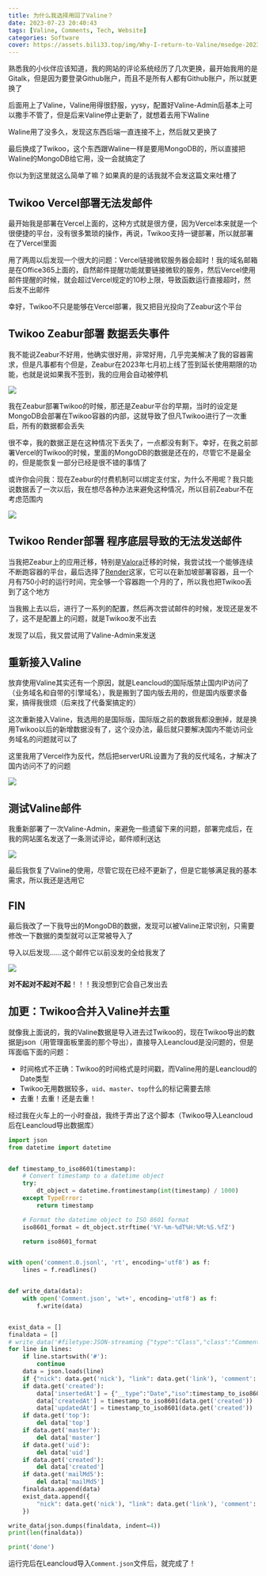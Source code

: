 ```yaml
---
title: 为什么我选择用回了Valine？
date: 2023-07-23 20:40:43
tags: [Valine, Comments, Tech, Website]
categories: Software
cover: https://assets.bili33.top/img/Why-I-return-to-Valine/msedge-20230723-211512.png
---
```


熟悉我的小伙伴应该知道，我的网站的评论系统经历了几次更换，最开始我用的是Gitalk，但是因为要登录Github账户，而且不是所有人都有Github账户，所以就更换了

后面用上了Valine，Valine用得很舒服，yysy，配置好Valine-Admin后基本上可以撒手不管了，但是后来Valine停止更新了，就想着去用下Waline

Waline用了没多久，发现这东西后端一直连接不上，然后就又更换了

最后换成了Twikoo，这个东西跟Waline一样是要用MongoDB的，所以直接把Waline的MongoDB给它用，没一会就搞定了

你以为到这里就这么简单了嘛？如果真的是的话我就不会发这篇文来吐槽了

## Twikoo Vercel部署无法发邮件

最开始我是部署在Vercel上面的，这种方式就是很方便，因为Vercel本来就是一个很便捷的平台，没有很多繁琐的操作，再说，Twikoo支持一键部署，所以就部署在了Vercel里面

用了两周以后发现一个很大的问题：Vercel链接微软服务器会超时！我的域名邮箱是在Office365上面的，自然邮件提醒功能就要链接微软的服务，然后Vercel使用邮件提醒的时候，就会超过Vercel规定的10秒上限，导致函数运行直接超时，然后发不出邮件

幸好，Twikoo不只是能够在Vercel部署，我又把目光投向了Zeabur这个平台

## Twikoo Zeabur部署 数据丢失事件

我不能说Zeabur不好用，他确实很好用，非常好用，几乎完美解决了我的容器需求，但是凡事都有个但是，Zeabur在2023年七月初上线了签到延长使用期限的功能，也就是说如果我不签到，我的应用会自动被停机

![](https://assets.bili33.top/img/Why-I-return-to-Valine/msedge-20230723-213632.png)

我在Zeabur部署Twikoo的时候，那还是Zeabur平台的早期，当时的设定是MongoDB会部署在Twikoo容器的内部，这就导致了但凡Twikoo进行了一次重启，所有的数据都会丢失

很不幸，我的数据正是在这种情况下丢失了，一点都没有剩下。幸好，在我之前部署Vercel的Twikoo的时候，里面的MongoDB的数据是还在的，尽管它不是最全的，但是能恢复一部分已经是很不错的事情了

或许你会问我：现在Zeabur的付费机制可以绑定支付宝，为什么不用呢？我只能说数据丢了一次以后，我在想尽各种办法来避免这种情况，所以目前Zeabur不在考虑范围内

![](https://assets.bili33.top/img/Why-I-return-to-Valine/msedge-20230723-220737.png)

## Twikoo Render部署 程序底层导致的无法发送邮件

当我把Zeabur上的应用迁移，特别是[Valora](https://github.com/GamerNoTitle/Valora)迁移的时候，我尝试找一个能够连续不断跑容器的平台，最后选择了[Render](https://render.com)这家，它可以在新加坡部署容器，且一个月有750小时的运行时间，完全够一个容器跑一个月的了，所以我也把Twikoo丢到了这个地方

当我搬上去以后，进行了一系列的配置，然后再次尝试邮件的时候，发现还是发不了，这不是配置上的问题，就是Twikoo发不出去

发现了以后，我又尝试用了Valine-Admin来发送

## 重新接入Valine

放弃使用Valine其实还有一个原因，就是Leancloud的国际版禁止国内IP访问了（业务域名和自带的引擎域名），我是搬到了国内版去用的，但是国内版要求备案，搞得我很烦（后来找了代备案搞定的）

这次重新接入Valine，我选用的是国际版，国际版之前的数据我都没删掉，就是换用Twikoo以后的新增数据没有了，这个没办法，最后就只要解决国内不能访问业务域名的问题就可以了

这里我用了Vercel作为反代，然后把serverURL设置为了我的反代域名，才解决了国内访问不了的问题

![](https://assets.bili33.top/img/Why-I-return-to-Valine/msedge-20230723-211512.png)

## 测试Valine邮件

我重新部署了一次Valine-Admin，来避免一些遗留下来的问题，部署完成后，在我的网站匿名发送了一条测试评论，邮件顺利送达

![](https://assets.bili33.top/img/Why-I-return-to-Valine/ApplicationFrameHost-20230723-220702.png)

最后我恢复了Valine的使用，尽管它现在已经不更新了，但是它能够满足我的基本需求，所以我还是选用它

## FIN

最后我改了一下我导出的MongoDB的数据，发现可以被Valine正常识别，只需要修改一下数据的类型就可以正常被导入了

导入以后发现……这个邮件它以前没发的全给我发了

![](https://assets.bili33.top/img/Why-I-return-to-Valine/ApplicationFrameHost-20230723-220510.png)

**对不起对不起对不起**！！！我没想到它会自己发出去

## 加更：Twikoo合并入Valine并去重

就像我上面说的，我的Valine数据是导入进去过Twikoo的，现在Twikoo导出的数据是json（用管理面板里面的那个导出），直接导入Leancloud是没问题的，但是珲面临下面的问题：

- 时间格式不正确：Twikoo的时间格式是时间戳，而Valine用的是Leancloud的Date类型
- Twikoo无用数据较多，`uid`、`master`、`top`什么的标记需要去除
- 去重！去重！还是去重！

经过我在火车上的一小时奋战，我终于弄出了这个脚本（Twikoo导入Leancloud后在Leancloud导出数据库）

```python
import json
from datetime import datetime


def timestamp_to_iso8601(timestamp):
    # Convert timestamp to a datetime object
    try:
        dt_object = datetime.fromtimestamp(int(timestamp) / 1000)
    except TypeError:
        return timestamp

    # Format the datetime object to ISO 8601 format
    iso8601_format = dt_object.strftime('%Y-%m-%dT%H:%M:%S.%fZ')

    return iso8601_format


with open('comment.0.jsonl', 'rt', encoding='utf8') as f:
    lines = f.readlines()


def write_data(data):
    with open('Comment.json', 'wt+', encoding='utf8') as f:
        f.write(data)


exist_data = []
finaldata = []
# write_data('#filetype:JSON-streaming {"type":"Class","class":"Comment"}\n')
for line in lines:
    if line.startswith('#'):
        continue
    data = json.loads(line)
    if {"nick": data.get('nick'), "link": data.get('link'), 'comment': data.get('comment')} in exist_data: continue
    if data.get('created'):
        data['insertedAt'] = {"__type":"Date","iso":timestamp_to_iso8601(data.get('created'))}  # Valine的时间索引
        data['createdAt'] = timestamp_to_iso8601(data.get('created'))   # Leancloud自带
        data['updatedAt'] = timestamp_to_iso8601(data.get('created'))   # Leancloud自带
    if data.get('top'):
        del data['top']
    if data.get('master'):
        del data['master']
    if data.get('uid'):
        del data['uid']
    if data.get('created'):
        del data['created']
    if data.get('mailMd5'):
        del data['mailMd5']
    finaldata.append(data)
    exist_data.append({
        "nick": data.get('nick'), "link": data.get('link'), 'comment': data.get('comment')
    })

write_data(json.dumps(finaldata, indent=4))
print(len(finaldata))

print('done')
```

运行完后在Leancloud导入`Comment.json`文件后，就完成了！
